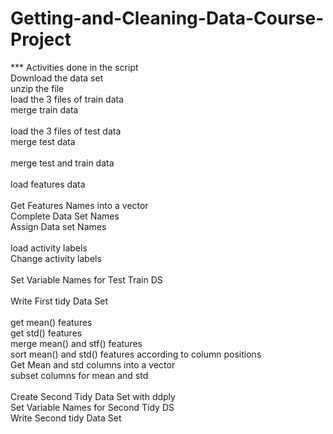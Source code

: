 Getting-and-Cleaning-Data-Course-Project
========================================

*** Activities done in the script<br>
Download the data set<br>
unzip the file<br>
load the 3 files of train data<br>
merge train data<br>
<br>
load the 3 files of test data<br>
merge test data<br>
<br>
merge test and train data<br>
<br>
load features data<br>
<br>
Get Features Names into a vector<br>
Complete Data Set Names<br>
Assign Data set Names<br>
<br>
load activity labels<br>
Change activity labels<br>
<br>
Set Variable Names for Test Train DS <br>
<br>
Write First tidy Data Set<br>
<br>
get mean() features<br>
get std() features<br>
merge mean() and stf() features<br>
sort mean() and std() features according to column positions<br>
Get Mean and std columns into a vector<br>
subset columns for mean and std<br>
<br>
Create Second Tidy Data Set with ddply<br>
Set Variable Names for Second Tidy DS<br>
Write Second tidy Data Set<br>

